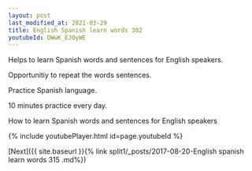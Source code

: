 ```yaml
---
layout: post
last_modified_at: 2021-03-29
title: English Spanish learn words 302 
youtubeId: DWwK_EJOyWE
---
```

 
 
Helps to learn Spanish words and sentences for English speakers.

Opportunitiy to repeat the words sentences. 

Practice Spanish language. 
 
10 minutes practice every day. 
 
How to learn Spanish words and sentences for English speakers 
 
{% include youtubePlayer.html id=page.youtubeId %}
 
 
[Next]({{ site.baseurl }}{% link  split1/_posts/2017-08-20-English spanish learn words 315 .md%})
 
